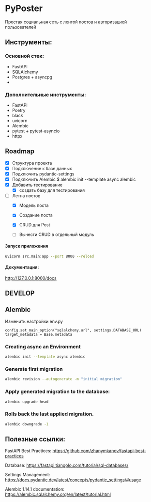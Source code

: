 # PyPoster

Простая социальная сеть с лентой постов и авторизацией пользователей

## Инструменты:
### Основной стек:
- FastAPI
- SQLAlchemy
- Postgres + asyncpg
- 
### Дополнительные инструменты:
- FastAPI
- Poetry
- black
- uvicorn
- Alembic
- pytest + pytest-asyncio
- httpx


## Roadmap
- [x] Структура проекта
- [x] Подключение к базе данных
- [x] Подключить pydantic-settings
- [x] Подключить Alembic $ alembic init --template async alembic
- [x] Добавить тестирование
  - [x] создать базу для тестирования
- [ ] Летна постов
    - [x] Модель поста
    - [x] Создание поста
    - [x] CRUD для Post
    - [ ] Вынести CRUD в отдельный модуль



#### Запуск приложения
```bash
uvicorn src.main:app --port 8000 --reload
```

#### Документация:
http://127.0.0.1:8000/docs


## DEVELOP
## Alembic
Изменить настройки env.py
```
config.set_main_option("sqlalchemy.url", settings.DATABASE_URL)
target_metadata = Base.metadata
```


### Creating async an Environment
```bash
alembic init --template async alembic
```

### Generate first migration
```bash
alembic revision --autogenerate -m "initial migration"
```

### Apply generated migration to the database:
```bash
alembic upgrade head
```

### Rolls back the last applied migration.
```bash
alembic downgrade -1
```




## Полезные ссылки:
FastAPI Best Practices:
https://github.com/zhanymkanov/fastapi-best-practices

Database:
https://fastapi.tiangolo.com/tutorial/sql-databases/

Settings Management:
https://docs.pydantic.dev/latest/concepts/pydantic_settings/#usage

Alembic 1.14.1 documentation:
https://alembic.sqlalchemy.org/en/latest/tutorial.html
